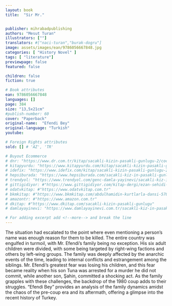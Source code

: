 ```yaml
---
layout: book
title:  "Sir Mr."


publisher: mihrabadpublishing
authors: "Mesut Turan"
illustrators: [""]
translators: #["naci-turan","burak-dogru"]
image: assets/images/ean/9786056667848.jpg
categories: [ "History Novel" ]
tags: [ "literature"]
previewpage: false
featured: false

children: false
fiction: true

# Book attributes
ean: 9786056667848
languages: []
page: 384
size: "13,5x21cm"
#publish-number: 60
cover: "Paperback"
original-name:  "Efendi Bey"
original-language: "Turkish"
youtube:

# Foreign Rights attributes
sold: [] # 'AZ', 'TR'

# Buyout Ecommerce
# dnr: "https://www.dr.com.tr/kitap/sacakli-kizin-pasakli-gunlugu-2/cocuk-ve-genclik/genclik-10-yas/roman-oyku/urunno=0001893059001"
# kitapyurdu: "https://www.kitapyurdu.com/kitap/sacakli-kizin-pasakli-gunlugu-2-/560122.html&filter_name=Sa%C3%A7akl%C4%B1+K%C4%B1z%27%C4%B1n+Pasakl%C4%B1+G%C3%BCnl%C3%BC%C4%9F%C3%BC+2"
# idefix: "https://www.idefix.com/kitap/sacakli-kizin-pasakli-gunlugu-2/cocuk-ve-genclik/genclik-10-yas/roman-oyku/urunno=0001893059001"
# hepsiburada: "https://www.hepsiburada.com/sacakli-kiz-in-pasakli-gunlugu-2-damla-yayinevi-p-HBV000012ER86"
# trendyol: "https://www.trendyol.com/genc-damla-yayinevi/sacakli-kiz-in-pasakli-gunlugu-2-p-54825777"
# gittigidiyor: #"https://www.gittigidiyor.com/kitap-dergi/ezan-sehidi-adnan-menderes_pdp_732728793"
# odatvkitap: #"https://www.odatvkitap.com.tr"
# bkmkitap: #"https://www.bkmkitap.com/abdulhamidin-kurtlarla-dansi-578226"
# amazontr: #"https://www.amazon.com.tr"
# dkitap: #"https://www.dkitap.com/sacakli-kizin-pasakli-gunlugu"
# damlayayinevi: "https://www.damlayayinevi.com.tr/sacakli-kiz-in-pasakli-gunlugu-2-bu-iste-bi-terslik-var"

# For adding excerpt add <!--more--> and break the line
---
```

The situation had escalated to the point where
even mentioning a person’s name was enough
reason for them to be killed. The entire country
was engulfed in turmoil, with Mr. Efendi’s family
being no exception. His six adult children were
divided, with some being targeted by right-wing
factions and others by left-wing groups. The family
was deeply affected by the anarchic events of the
time, leading to internal conflicts and estrangement
among the siblings. Mr. Efendi’s greatest fear was
losing his children, and this fear became reality
when his son Tuna was arrested for a murder he
did not commit, while another son, Şahin, committed a shocking act. As the family grapples with
these challenges, the backdrop of the 1980 coup
adds to their struggles. “Efendi Bey” provides an
analysis of the family dynamics amidst the chaos
of the pre-coup era and its aftermath, offering a
glimpse into the recent history of Turkey.
<!--more--> 


